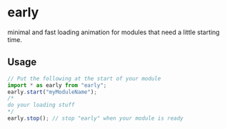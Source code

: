 # early
minimal and fast loading animation for modules that need a little starting time.

## Usage

```typescript
// Put the following at the start of your module
import * as early from "early";
early.start("myModuleName");
/*
do your loading stuff
*/
early.stop(); // stop "early" when your module is ready
```

